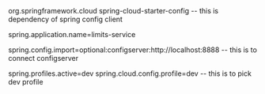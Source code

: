 
<dependency>
			<groupId>org.springframework.cloud</groupId>
			<artifactId>spring-cloud-starter-config</artifactId> -- this is dependency of spring config client
</dependency>

spring.application.name=limits-service

spring.config.import=optional:configserver:http://localhost:8888 -- this is to connect configserver

spring.profiles.active=dev
spring.cloud.config.profile=dev -- this is to pick dev profile